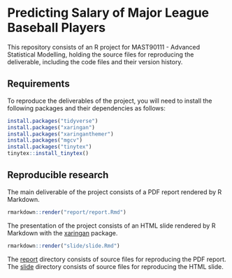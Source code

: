 
<!-- README.md is generated from README.Rmd. Please edit that file -->

# Predicting Salary of Major League Baseball Players

This repository consists of an R project for MAST90111 - Advanced
Statistical Modelling, holding the source files for reproducing the
deliverable, including the code files and their version history.

## Requirements

To reproduce the deliverables of the project, you will need to install
the following packages and their dependencies as follows:

``` r
install.packages("tidyverse")
install.packages("xaringan")
install.packages("xaringanthemer")
install.packages("mgcv")
install.packages("tinytex")
tinytex::install_tinytex()
```

## Reproducible research

The main deliverable of the project consists of a PDF report rendered by
R Markdown.

``` r
rmarkdown::render("report/report.Rmd")
```

The presentation of the project consists of an HTML slide rendered by R
Markdown with the [xaringan](https://github.com/yihui/xaringan) package.

``` r
rmarkdown::render("slide/slide.Rmd")
```

The
[report](https://github.com/szmsu2011/mast90111proj/tree/main/report)
directory consists of source files for reproducing the PDF report. The
[slide](https://github.com/szmsu2011/mast90111proj/tree/main/slide)
directory consists of source files for reproducing the HTML slide.
